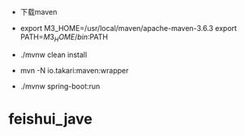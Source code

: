 * 下载maven  
* export M3_HOME=/usr/local/maven/apache-maven-3.6.3
export PATH=$M3_HOME/bin:$PATH

* ./mvnw clean install
* mvn -N io.takari:maven:wrapper
* ./mvnw spring-boot:run
# feishui_jave
